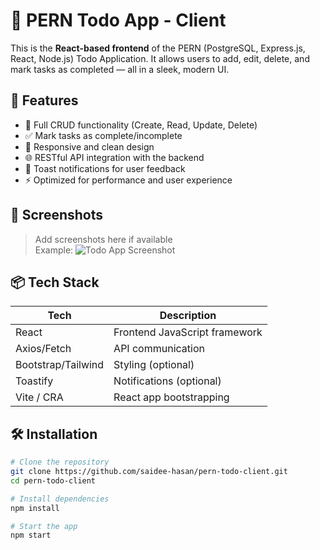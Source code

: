 # 📝 PERN Todo App - Client

This is the **React-based frontend** of the PERN (PostgreSQL, Express.js, React, Node.js) Todo Application. It allows users to add, edit, delete, and mark tasks as completed — all in a sleek, modern UI.

## 🚀 Features

- 🔄 Full CRUD functionality (Create, Read, Update, Delete)
- ✅ Mark tasks as complete/incomplete
- 🎨 Responsive and clean design
- 🌐 RESTful API integration with the backend
- 💬 Toast notifications for user feedback
- ⚡ Optimized for performance and user experience

## 📸 Screenshots

> Add screenshots here if available  
> Example:
> ![Todo App Screenshot](./screenshots/todo-ui.png)

## 📦 Tech Stack

| Tech        | Description                    |
|-------------|--------------------------------|
| React       | Frontend JavaScript framework  |
| Axios/Fetch | API communication              |
| Bootstrap/Tailwind | Styling (optional)        |
| Toastify    | Notifications (optional)       |
| Vite / CRA  | React app bootstrapping        |

## 🛠️ Installation

```bash
# Clone the repository
git clone https://github.com/saidee-hasan/pern-todo-client.git
cd pern-todo-client

# Install dependencies
npm install

# Start the app
npm start
